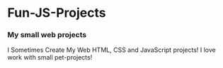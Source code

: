 # Fun-JS-Projects
### My small web projects
I Sometimes Create My Web HTML, CSS and JavaScript projects! I love work with small pet-projects!
